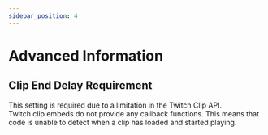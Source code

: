 ```yaml
---
sidebar_position: 4
---
```


# Advanced Information

## Clip End Delay Requirement
This setting is required due to a limitation in the Twitch Clip API.  
Twitch clip embeds do not provide any callback functions.
This means that code is unable to detect when a clip has loaded and started playing.
